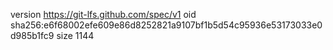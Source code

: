 version https://git-lfs.github.com/spec/v1
oid sha256:e6f68002efe609e86d8252821a9107bf1b5d54c95936e53173033e0d985b1fc9
size 1144
